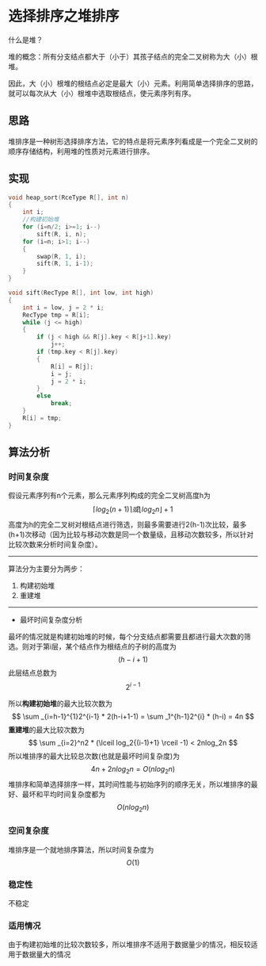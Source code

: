 # 选择排序之堆排序

什么是堆？

堆的概念：所有分支结点都大于（小于）其孩子结点的完全二叉树称为大（小）根堆。

因此，大（小）根堆的根结点必定是最大（小）元素。利用简单选择排序的思路，就可以每次从大（小）根堆中选取根结点，使元素序列有序。

## 思路

堆排序是一种树形选择排序方法，它的特点是将元素序列看成是一个完全二叉树的顺序存储结构，利用堆的性质对元素进行排序。



## 实现

```c++
void heap_sort(RceType R[], int n)
{
    int i;
    //构建初始堆
    for (i=n/2; i>=1; i--)
        sift(R, i, n);
    for (i=n; i>1; i--)
    {
        swap(R, 1, i);
        sift(R, 1, i-1);
    }
}

void sift(RecType R[], int low, int high)
{
    int i = low, j = 2 * i;
    RecType tmp = R[i];
    while (j <= high)
    {
        if (j < high && R[j].key < R[j+1].key)
            j++;
        if (tmp.key < R[j].key)
        {
            R[i] = R[j];
            i = j;
            j = 2 * i;
        }
        else
            break;
    }
    R[i] = tmp;
}
```



## 算法分析

### 时间复杂度

假设元素序列有n个元素，那么元素序列构成的完全二叉树高度h为
$$
\lceil log_2(n+1) \rceil 或  \lfloor log_2n \rfloor + 1
$$
高度为h的完全二叉树对根结点进行筛选，则最多需要进行2(h-1)次比较，最多(h+1)次移动（因为比较与移动次数是同一个数量级，且移动次数较多，所以针对比较次数来分析时间复杂度）。

---

算法分为主要分为两步：

1. 构建初始堆
2. 重建堆

---



- 最坏时间复杂度分析

最坏的情况就是构建初始堆的时候，每个分支结点都需要且都进行最大次数的筛选。则对于第i层，某个结点作为根结点的子树的高度为
$$
(h-i+1)
$$
此层结点总数为
$$
2^{i-1}
$$


所以**构建初始堆**的最大比较次数为
$$
\sum _{i=h-1}^{1}2^{i-1} * 2(h-i+1-1) = \sum _1^{h-1}2^{i} * (h-i) = 4n
$$
**重建堆**的最大比较次数为
$$
\sum _{i=2}^n2 * (\lceil log_2{(i-1)+1} \rceil -1) < 2nlog_2n
$$
所以堆排序的最大比较总次数(也就是最坏时间复杂度)为
$$
4n + 2nlog_2n = O(nlog_2n)
$$
堆排序和简单选择排序一样，其时间性能与初始序列的顺序无关，所以堆排序的最好、最坏和平均时间复杂度都为
$$
O(nlog_2n)
$$


### 空间复杂度

堆排序是一个就地排序算法，所以时间复杂度为
$$
O(1)
$$


### 稳定性

不稳定

### 适用情况

由于构建初始堆的比较次数较多，所以堆排序不适用于数据量少的情况，相反较适用于数据量大的情况